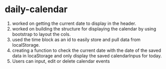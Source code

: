 # daily-calendar
1. worked on getting the current date to display in the header.
2. worked on building the structure for displaying the calendar by using bootstrap to layout the cols.
3. used the time block as an id to easily store and pull data from localStorage.
4. creating a function to check the current date with the date of the saved data in locaStorage and only display the saved calendarInpus for today.
5. Users can input, edit or delete calendar events
